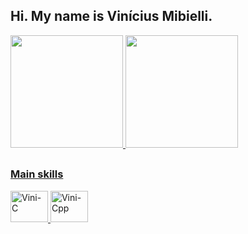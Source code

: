 ## Hi. My name is Vinícius Mibielli.
<div>
  <a href="https://github.com/vinimibielli">
  <img height="180em" src="https://github-readme-stats.vercel.app/api?username=vinimibielli&show_icons=true&theme=blue_navy&include_all_commits=true&count_private=true"/>
  <img height="180em" src="https://github-readme-stats.vercel.app/api/top-langs/?username=vinimibielli&layout=compact&langs_count=7&theme=blue_navy"/>
</div>
    
##
    
### Main skills
<div>
  <img alt="Vini-C" height="50" width="60" src="https://cdn.jsdelivr.net/gh/devicons/devicon/icons/c/c-original.svg">  
  <img alt="Vini-Cpp" height="50" width="60" src="https://cdn.jsdelivr.net/gh/devicons/devicon/icons/cplusplus/cplusplus-original.svg">   
</div>
